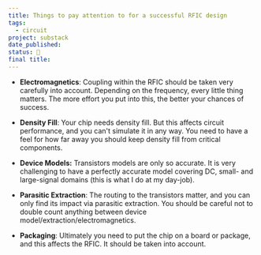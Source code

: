 ```yaml
---
title: Things to pay attention to for a successful RFIC design
tags:
  - circuit
project: substack
date_published: 
status: 🚧
final title:
---
```

- **Electromagnetics**: Coupling within the RFIC should be taken very carefully into account. Depending on the frequency, every little thing matters. The more effort you put into this, the better your chances of success.  
    
- **Density Fill**: Your chip needs density fill. But this affects circuit performance, and you can't simulate it in any way. You need to have a feel for how far away you should keep density fill from critical components.  
    
- **Device Models:** Transistors models are only so accurate. It is very challenging to have a perfectly accurate model covering DC, small- and large-signal domains (this is what I do at my day-job).  
    
- **Parasitic Extraction**: The routing to the transistors matter, and you can only find its impact via parasitic extraction. You should be careful not to double count anything between device model/extraction/electromagnetics.  
    
- **Packaging**: Ultimately you need to put the chip on a board or package, and this affects the RFIC. It should be taken into account.